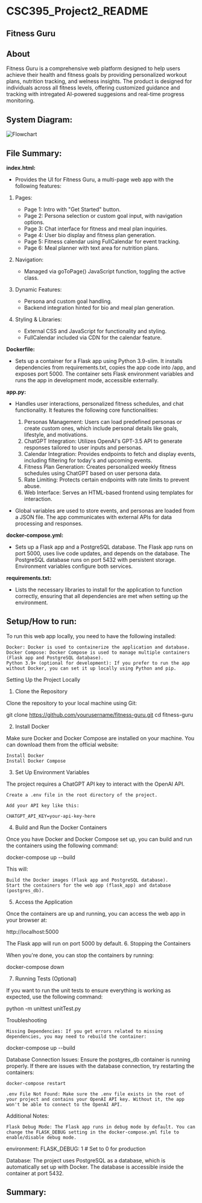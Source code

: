 # CSC395_Project2_README

## Fitness Guru

## About

Fitness Guru is a comprehensive web platform designed to help users achieve their health and fitness goals by providing personalized workout plans, nutrition tracking, and welness insights.
The product is designed for individuals across all fitness levels, offering customized guidance and tracking with intregated AI-powered suggesions and real-time progress monitoring.

## System Diagram:

![Flowchart](https://github.com/user-attachments/assets/a8f6e6be-6c15-42ad-85a3-2f22d6f4f446)


## File Summary:

**index.html:**
- Provides the UI for Fitness Guru, a multi-page web app with the following features:

1.  Pages:

      - Page 1: Intro with "Get Started" button.
      - Page 2: Persona selection or custom goal input, with navigation options.
      - Page 3: Chat interface for fitness and meal plan inquiries.
      - Page 4: User bio display and fitness plan generation.
      - Page 5: Fitness calendar using FullCalendar for event tracking.
      - Page 6: Meal planner with text area for nutrition plans.

2.  Navigation:

      - Managed via goToPage() JavaScript function, toggling the active class.

3.  Dynamic Features:

      - Persona and custom goal handling.
      - Backend integration hinted for bio and meal plan generation.

4.  Styling & Libraries:

      - External CSS and JavaScript for functionality and styling.
      - FullCalendar included via CDN for the calendar feature.

**Dockerfile:**

- Sets up a container for a Flask app using Python 3.9-slim. It installs dependencies from requirements.txt, copies the app code into /app, and exposes port 5000. The container sets Flask environment variables and runs the app in development mode, accessible externally.

**app.py:**
- Handles user interactions, personalized fitness schedules, and chat functionality. It features the following core functionalities:

   1.  Personas Management: Users can load predefined personas or create custom ones, which include personal details like goals, lifestyle, and motivations.
   2.  ChatGPT Integration: Utilizes OpenAI's GPT-3.5 API to generate responses tailored to user inputs and personas.
   3.  Calendar Integration: Provides endpoints to fetch and display events, including filtering for today's and upcoming events.
   4.  Fitness Plan Generation: Creates personalized weekly fitness schedules using ChatGPT based on user persona data.
   5.  Rate Limiting: Protects certain endpoints with rate limits to prevent abuse.
   6.  Web Interface: Serves an HTML-based frontend using templates for interaction.

- Global variables are used to store events, and personas are loaded from a JSON file. The app communicates with external APIs for data processing and responses.

**docker-compose.yml:**
- Sets up a Flask app and a PostgreSQL database. The Flask app runs on port 5000, uses live code updates, and depends on the database. The PostgreSQL database runs on port 5432 with persistent storage. Environment variables configure both services.

**requirements.txt:**
- Lists the necessary libraries to install for the application to function correctly, ensuring that all dependencies are met when setting up the environment.

## Setup/How to run:

To run this web app locally, you need to have the following installed:

    Docker: Docker is used to containerize the application and database.
    Docker Compose: Docker Compose is used to manage multiple containers (Flask app and PostgreSQL database).
    Python 3.9+ (optional for development): If you prefer to run the app without Docker, you can set it up locally using Python and pip.

Setting Up the Project Locally

1. Clone the Repository

Clone the repository to your local machine using Git:

git clone https://github.com/yourusername/fitness-guru.git
cd fitness-guru

2. Install Docker

Make sure Docker and Docker Compose are installed on your machine. You can download them from the official website:

    Install Docker
    Install Docker Compose

3. Set Up Environment Variables

The project requires a ChatGPT API key to interact with the OpenAI API.

    Create a .env file in the root directory of the project.

    Add your API key like this:

    CHATGPT_API_KEY=your-api-key-here

4. Build and Run the Docker Containers

Once you have Docker and Docker Compose set up, you can build and run the containers using the following command:

docker-compose up --build

This will:

    Build the Docker images (Flask app and PostgreSQL database).
    Start the containers for the web app (flask_app) and database (postgres_db).

5. Access the Application

Once the containers are up and running, you can access the web app in your browser at:

http://localhost:5000

The Flask app will run on port 5000 by default.
6. Stopping the Containers

When you're done, you can stop the containers by running:

docker-compose down

7. Running Tests (Optional)

If you want to run the unit tests to ensure everything is working as expected, use the following command:

python -m unittest unitTest.py

Troubleshooting

    Missing Dependencies: If you get errors related to missing dependencies, you may need to rebuild the container:

docker-compose up --build

Database Connection Issues: Ensure the postgres_db container is running properly. If there are issues with the database connection, try restarting the containers:

    docker-compose restart

    .env File Not Found: Make sure the .env file exists in the root of your project and contains your OpenAI API key. Without it, the app won't be able to connect to the OpenAI API.

Additional Notes:

    Flask Debug Mode: The Flask app runs in debug mode by default. You can change the FLASK_DEBUG setting in the docker-compose.yml file to enable/disable debug mode.

environment:
  FLASK_DEBUG: 1  # Set to 0 for production

Database: The project uses PostgreSQL as a database, which is automatically set up with Docker. The database is accessible inside the container at port 5432.

## Summary:




